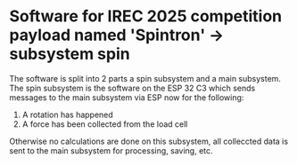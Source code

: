 # Software for IREC 2025 competition payload named 'Spintron' -> subsystem spin

The software is split into 2 parts a spin subsystem and a main subsystem.
The spin subsystem is the software on the ESP 32 C3 which sends messages to the main subsystem via ESP now for the following:

1. A rotation has happened
2. A force has been collected from the load cell

Otherwise no calculations are done on this subsystem, all colleccted data is sent to the main subsystem for processing, saving, etc.
